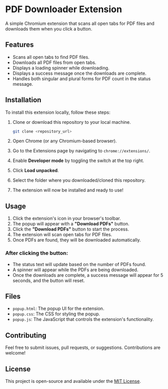 # PDF Downloader Extension

A simple Chromium extension that scans all open tabs for PDF files and downloads them when you click a button.

## Features

- Scans all open tabs to find PDF files.
- Downloads all PDF files from open tabs.
- Displays a loading spinner while downloading.
- Displays a success message once the downloads are complete.
- Handles both singular and plural forms for PDF count in the status message.

## Installation

To install this extension locally, follow these steps:

1. Clone or download this repository to your local machine.

    ```bash
    git clone <repository_url>
    ```

2. Open Chrome (or any Chromium-based browser).

3. Go to the Extensions page by navigating to `chrome://extensions/`.

4. Enable **Developer mode** by toggling the switch at the top right.

5. Click **Load unpacked**.

6. Select the folder where you downloaded/cloned this repository.

7. The extension will now be installed and ready to use!

## Usage

1. Click the extension's icon in your browser's toolbar.
2. The popup will appear with a **"Download PDFs"** button.
3. Click the **"Download PDFs"** button to start the process.
4. The extension will scan open tabs for PDF files.
5. Once PDFs are found, they will be downloaded automatically.

### After clicking the button:

- The status text will update based on the number of PDFs found.
- A spinner will appear while the PDFs are being downloaded.
- Once the downloads are complete, a success message will appear for 5 seconds, and the button will reset.

## Files

- `popup.html`: The popup UI for the extension.
- `popup.css`: The CSS for styling the popup.
- `popup.js`: The JavaScript that controls the extension's functionality.

## Contributing

Feel free to submit issues, pull requests, or suggestions. Contributions are welcome!

## License

This project is open-source and available under the [MIT License](LICENSE).
